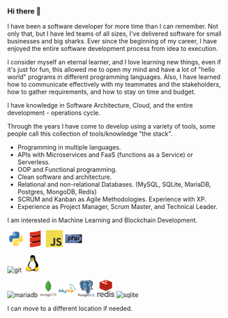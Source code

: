 ### Hi there 👋

I have been a software developer for more time than I can remember. Not only that, but I have led teams of all sizes, I've delivered software for small businesses and big sharks. Ever since the beginning of my career, I have enjoyed the entire software development process from idea to execution.

I consider myself an eternal learner, and I love learning new things, even if it's just for fun, this allowed me to open my mind and have a lot of "hello world" programs in different programming languages. Also, I have learned how to communicate effectively with my teammates and the stakeholders, how to gather requirements, and how to stay on time and budget.

I have knowledge in Software Architecture, Cloud, and the entire development - operations cycle.

Through the years I have come to develop using a variety of tools, some people call this collection of tools/knowledge "the stack".

- Programming in multiple languages.
- APIs with Microservices and FaaS (functions as a Service) or Serverless.
- OOP and Functional programming.
- Clean software and architecture.
- Relational and non-relational Databases. (MySQL, SQLite, MariaDB, Postgres, MongoDB, Redis)
- SCRUM and Kanban as Agile Methodologies. Experience with XP.
- Experience as Project Manager, Scrum Master, and Technical Leader.

I am interested in Machine Learning and Blockchain Development.

<p align="left">
  <!--
  <img src="https://raw.githubusercontent.com/devicons/devicon/master/icons/c/c-original.svg" alt="c" width="40" height="40" />
  <img src="https://raw.githubusercontent.com/devicons/devicon/master/icons/cplusplus/cplusplus-original.svg" alt="cplusplus" width="40" height="40" />
  -->
  <img src="https://raw.githubusercontent.com/devicons/devicon/master/icons/python/python-original.svg" alt="python" width="40" height="40" />
  <img src="https://raw.githubusercontent.com/devicons/devicon/master/icons/scala/scala-original.svg" alt="scala" width="40" height="40" />
  <img src="https://raw.githubusercontent.com/devicons/devicon/master/icons/javascript/javascript-original.svg" alt="javascript" width="40" height="40" />
  <img src="https://raw.githubusercontent.com/devicons/devicon/master/icons/php/php-original.svg" alt="php" width="40" height="40" />
</p>
<p align="left">
  <img src="https://www.vectorlogo.zone/logos/git-scm/git-scm-icon.svg" alt="git" width="40" height="40" />
  <img src="https://raw.githubusercontent.com/devicons/devicon/master/icons/linux/linux-original.svg" alt="linux" width="40" height="40" />
</p>
<p aligh="left">
  <img src="https://www.vectorlogo.zone/logos/mariadb/mariadb-icon.svg" alt="mariadb" width="40" height="40" />
  <img src="https://raw.githubusercontent.com/devicons/devicon/master/icons/mongodb/mongodb-original-wordmark.svg" alt="mongodb" width="40" height="40" />
  <img src="https://raw.githubusercontent.com/devicons/devicon/master/icons/mysql/mysql-original-wordmark.svg" alt="mysql" width="40" height="40" />
  <img src="https://raw.githubusercontent.com/devicons/devicon/master/icons/postgresql/postgresql-original-wordmark.svg" alt="postgresql" width="40" height="40" />
  <img src="https://raw.githubusercontent.com/devicons/devicon/master/icons/redis/redis-original-wordmark.svg" alt="redis" width="40" height="40" />
  <img src="https://www.vectorlogo.zone/logos/sqlite/sqlite-icon.svg" alt="sqlite" width="40" height="40" />
</p>
  
I can move to a different location if needed.
